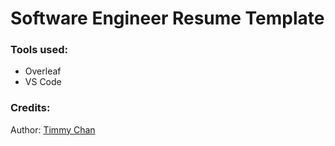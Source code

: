 # Software Engineer Resume Template


### Tools used:

- Overleaf
- VS Code


### Credits:

Author: [Timmy Chan](https://www.overleaf.com/latex/templates/data-science-tech-resume-template/zcdmpfxrzjhv)

